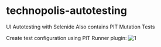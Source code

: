 # technopolis-autotesting

UI Autotesting with Selenide
Also contains PIT Mutation Tests

Create test configuration using PIT Runner plugin:
![1](https://user-images.githubusercontent.com/15695857/169896735-ec5eb4c9-8a55-40cd-a37c-d58a5ffbae51.png)

